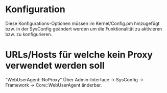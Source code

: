 # Konfiguration

Diese Konfigurations-Optionen müssen im Kernel/Config.pm hinzugefügt bzw. in der SysConfig geändert werden um die Funktionalität zu aktivieren bzw. zu konfigurieren.

# URLs/Hosts für welche kein Proxy verwendet werden soll

"WebUserAgent::NoProxy" Über Admin-Interface -> SysConfig -> Framework -> Core::WebUserAgent änderbar.
